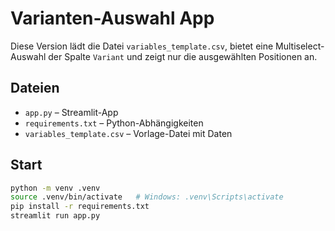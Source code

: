 # Varianten-Auswahl App

Diese Version lädt die Datei `variables_template.csv`, bietet eine Multiselect-Auswahl der Spalte `Variant` und zeigt nur die ausgewählten Positionen an.

## Dateien
- `app.py` – Streamlit-App
- `requirements.txt` – Python-Abhängigkeiten
- `variables_template.csv` – Vorlage-Datei mit Daten

## Start
```bash
python -m venv .venv
source .venv/bin/activate   # Windows: .venv\Scripts\activate
pip install -r requirements.txt
streamlit run app.py
```
